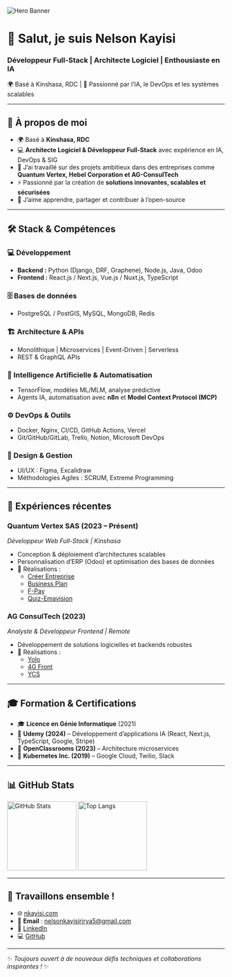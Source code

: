 <p>
  <img src="https://github.com/nkayisi/nkayisi/blob/main/banner.png" alt="Hero Banner" />
</p>

<h1>👋 Salut, je suis Nelson Kayisi</h1>
<h3>Développeur Full-Stack | Architecte Logiciel | Enthousiaste en IA</h3>

<p>
  🌍 Basé à Kinshasa, RDC | 🚀 Passionné par l’IA, le DevOps et les systèmes scalables
</p>

---

## 🚀 À propos de moi

- 🌍 Basé à **Kinshasa, RDC**  
- 💻 **Architecte Logiciel & Développeur Full-Stack** avec expérience en IA, DevOps & SIG  
- 🔭 J’ai travaillé sur des projets ambitieux dans des entreprises comme **Quantum Vertex, Hebel Corporation et AG-ConsulTech**  
- ⚡ Passionné par la création de **solutions innovantes, scalables et sécurisées**  
- 📖 J’aime apprendre, partager et contribuer à l’open-source  

---

## 🛠️ Stack & Compétences

### 💻 Développement
- **Backend :** Python (Django, DRF, Graphene), Node.js, Java, Odoo  
- **Frontend :** React.js / Next.js, Vue.js / Nuxt.js, TypeScript  

### 🗄️ Bases de données
- PostgreSQL / PostGIS, MySQL, MongoDB, Redis  

### 🏗️ Architecture & APIs
- Monolithique | Microservices | Event-Driven | Serverless  
- REST & GraphQL APIs  

### 🤖 Intelligence Artificielle & Automatisation
- TensorFlow, modèles ML/MLM, analyse prédictive  
- Agents IA, automatisation avec **n8n** et **Model Context Protocol (MCP)**  

### ⚙️ DevOps & Outils
- Docker, Nginx, CI/CD, GitHub Actions, Vercel  
- Git/GitHub/GitLab, Trello, Notion, Microsoft DevOps  

### 🎨 Design & Gestion
- UI/UX : Figma, Excalidraw  
- Méthodologies Agiles : SCRUM, Extreme Programming  

---

## 📂 Expériences récentes

### **Quantum Vertex SAS** (2023 – Présent)  
*Développeur Web Full-Stack | Kinshasa*  
- Conception & déploiement d’architectures scalables  
- Personnalisation d’ERP (Odoo) et optimisation des bases de données  
- 🔗 Réalisations :
  - [Créer Entreprise](https://creer.pme.cd/)  
  - [Business Plan](https://bp.pme.cd/)  
  - [F-Pay](https://fpay.erp.cd/)  
  - [Quiz-Emavision](https://quiz.emavision.cd/)  

### **AG ConsulTech** (2023)  
*Analyste & Développeur Frontend | Remote*  
- Développement de solutions logicielles et backends robustes  
- 🔗 Réalisations :
  - [Yolo](https://yolo-website-xi.vercel.app/)  
  - [4G Front](https://4g-front.vercel.app/)  
  - [YCS](https://ycs-website-one.vercel.app/)  

---

## 🎓 Formation & Certifications
- 🎓 **Licence en Génie Informatique** (2021)  
- 🏅 **Udemy (2024)** – Développement d’applications IA (React, Next.js, TypeScript, Google, Stripe)  
- 🏅 **OpenClassrooms (2023)** – Architecture microservices  
- 🏅 **Kubernetes Inc. (2019)** – Google Cloud, Twilio, Slack  

---

## 📊 GitHub Stats

<p>
  <img src="https://github-readme-stats.vercel.app/api?username=nkayisi&show_icons=true&theme=radical" alt="GitHub Stats" height="160"/>
  <img src="https://github-readme-stats.vercel.app/api/top-langs/?username=nkayisi&layout=compact&theme=radical" alt="Top Langs" height="160"/>
</p>

---

## 🤝 Travaillons ensemble !

- 🌐 [nkayisi.com](https://www.nkayisi.com)  
- 📩 **Email** : nelsonkayisirirya5@gmail.com  
- 💼 [LinkedIn](https://linkedin.com/in/nelson-kayisirirya-1173551b9)  
- 💻 [GitHub](https://github.com/nkayisi)  

---
✨ *Toujours ouvert à de nouveaux défis techniques et collaborations inspirantes !* ✨
